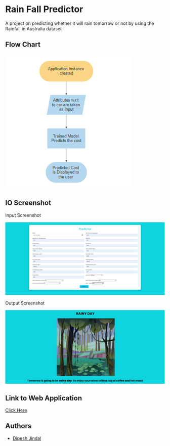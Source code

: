 # Rain Fall Predictor

A project on predicting whether it will rain tomorrow or not by using the Rainfall in Australia dataset

## Flow Chart
![Flow Chart](https://github.com/Dipesh20/car-price-prediction/blob/master/IO%20screenshot/FlowChart.PNG?raw=true)

## IO Screenshot
Input Screenshot

![Input Screenshot](https://github.com/Dipesh20/RainFall-Predictor/blob/master/images/predictor.png?raw=true)

Output Screenshot

![Input Screenshot](https://github.com/Dipesh20/RainFall-Predictor/blob/master/images/result.png?raw=true)
  
## Link to Web Application

[Click Here](https://rainfall-predictor.herokuapp.com/)

  
## Authors

- [Dipesh Jindal](https://github.com/Dipesh20/RainFall-Predictor)

  
